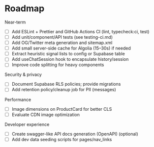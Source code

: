 # Roadmap

Near-term
- [ ] Add ESLint + Prettier and GitHub Actions CI (lint, typecheck:ci, test)
- [ ] Add unit/component/API tests (see testing-ci.md)
- [ ] Add OG/Twitter meta generation and sitemap.xml
- [ ] Add small server-side cache for Algolia (15–30s) if needed
- [ ] Extract heuristic signal lists to config or Supabase table
- [ ] Add useChatSession hook to encapsulate history/session
- [ ] Improve code splitting for heavy components

Security & privacy
- [ ] Document Supabase RLS policies; provide migrations
- [ ] Add retention policy/cleanup job for PII (messages)

Performance
- [ ] Image dimensions on ProductCard for better CLS
- [ ] Evaluate CDN image optimization

Developer experience
- [ ] Create swagger-like API docs generation (OpenAPI) (optional)
- [ ] Add dev data seeding scripts for pages/nav_links
